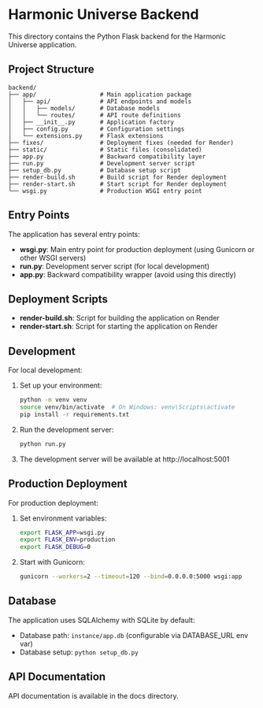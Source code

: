 # Harmonic Universe Backend

This directory contains the Python Flask backend for the Harmonic Universe application.

## Project Structure

```
backend/
├── app/                  # Main application package
│   ├── api/              # API endpoints and models
│   │   ├── models/       # Database models
│   │   └── routes/       # API route definitions
│   ├── __init__.py       # Application factory
│   ├── config.py         # Configuration settings
│   └── extensions.py     # Flask extensions
├── fixes/                # Deployment fixes (needed for Render)
├── static/               # Static files (consolidated)
├── app.py                # Backward compatibility layer
├── run.py                # Development server script
├── setup_db.py           # Database setup script
├── render-build.sh       # Build script for Render deployment
├── render-start.sh       # Start script for Render deployment
└── wsgi.py               # Production WSGI entry point
```

## Entry Points

The application has several entry points:

- **wsgi.py**: Main entry point for production deployment (using Gunicorn or other WSGI servers)
- **run.py**: Development server script (for local development)
- **app.py**: Backward compatibility wrapper (avoid using this directly)

## Deployment Scripts

- **render-build.sh**: Script for building the application on Render
- **render-start.sh**: Script for starting the application on Render

## Development

For local development:

1. Set up your environment:

   ```bash
   python -m venv venv
   source venv/bin/activate  # On Windows: venv\Scripts\activate
   pip install -r requirements.txt
   ```

2. Run the development server:

   ```bash
   python run.py
   ```

3. The development server will be available at http://localhost:5001

## Production Deployment

For production deployment:

1. Set environment variables:

   ```bash
   export FLASK_APP=wsgi.py
   export FLASK_ENV=production
   export FLASK_DEBUG=0
   ```

2. Start with Gunicorn:
   ```bash
   gunicorn --workers=2 --timeout=120 --bind=0.0.0.0:5000 wsgi:app
   ```

## Database

The application uses SQLAlchemy with SQLite by default:

- Database path: `instance/app.db` (configurable via DATABASE_URL env var)
- Database setup: `python setup_db.py`

## API Documentation

API documentation is available in the docs directory.
